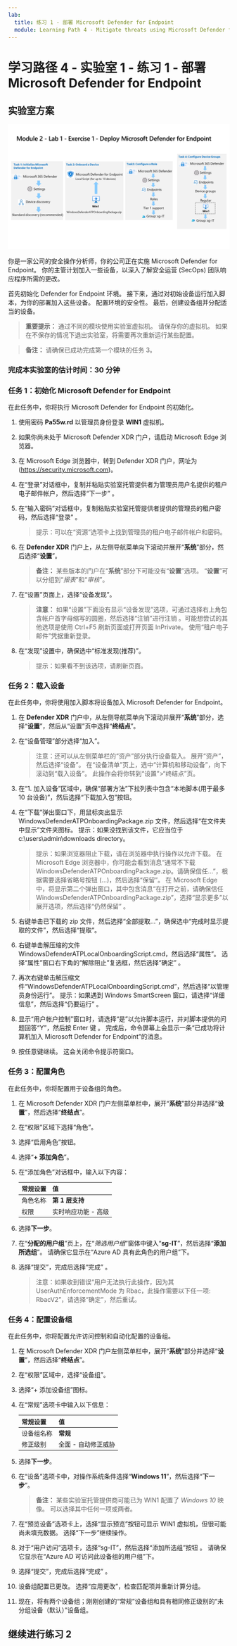 ```yaml
---
lab:
  title: 练习 1 - 部署 Microsoft Defender for Endpoint
  module: Learning Path 4 - Mitigate threats using Microsoft Defender for Endpoint
---
```


# 学习路径 4 - 实验室 1 - 练习 1 - 部署 Microsoft Defender for Endpoint

## 实验室方案

![实验室概述。](../Media/SC-200-Lab_Diagrams_Mod2_L1_Ex1.png)

你是一家公司的安全操作分析师，你的公司正在实施 Microsoft Defender for Endpoint。 你的主管计划加入一些设备，以深入了解安全运营 (SecOps) 团队响应程序所需的更改。

首先初始化 Defender for Endpoint 环境。 接下来，通过对初始设备运行加入脚本，为你的部署加入这些设备。 配置环境的安全性。 最后，创建设备组并分配适当的设备。

>**重要提示：** 通过不同的模块使用实验室虚拟机。 请保存你的虚拟机。 如果在不保存的情况下退出实验室，将需要再次重新运行某些配置。

>**备注：** 请确保已成功完成第一个模块的任务 3。

### 完成本实验室的估计时间：30 分钟

### 任务 1：初始化 Microsoft Defender for Endpoint

在此任务中，你将执行 Microsoft Defender for Endpoint 的初始化。

1. 使用密码 **Pa55w.rd** 以管理员身份登录 **WIN1** 虚拟机。  

1. 如果你尚未处于 Microsoft Defender XDR 门户，请启动 Microsoft Edge 浏览器。

1. 在 Microsoft Edge 浏览器中，转到 Defender XDR 门户，网址为 (<https://security.microsoft.com>)。

1. 在“登录”对话框中，复制并粘贴实验室托管提供者为管理员用户名提供的租户电子邮件帐户，然后选择“下一步” 。

1. 在“输入密码”对话框中，复制粘贴实验室托管提供者提供的管理员的租户密码，然后选择“登录” 。

    >提示：可以在“资源”选项卡上找到管理员的租户电子邮件帐户和密码。

1. 在 **Defender XDR** 门户上，从左侧导航菜单向下滚动并展开“**系统**”部分，然后选择“**设置**”。

    >**备注：** 某些版本的门户在“**系统**”部分下可能没有“**设置**”选项。 “**设置**”可以分组到“*报表*”和“*审核*”。

1. 在“设置”页面上，选择“设备发现”。

    >**注意：** 如果“设置”下面没有显示“设备发现”选项，可通过选择右上角包含帐户首字母缩写的圆圈，然后选择“注销”进行注销  。可能想尝试的其他选项是使用 Ctrl+F5 刷新页面或打开页面 InPrivate。 使用“租户电子邮件”凭据重新登录。

1. 在“发现”设置中，确保选中“标准发现(推荐)”。 

    >提示：如果看不到该选项，请刷新页面。

### 任务 2：载入设备

在此任务中，你将使用加入脚本将设备加入 Microsoft Defender for Endpoint。

1. 在 **Defender XDR** 门户中，从左侧导航菜单向下滚动并展开“**系统**”部分，选择“**设置**”，然后从“设置”页中选择“**终结点**”。

1. 在“设备管理”部分选择“加入”。

    >注意：还可以从左侧菜单栏的“资产”部分执行设备载入。 展开“资产”，然后选择“设备”。 在“设备清单”页上，选中“计算机和移动设备”，向下滚动到“载入设备”。 此操作会将你转到“设置”>“终结点”页。

1. 在“1. 加入设备”区域中，确保“部署方法”下拉列表中包含“本地脚本(用于最多 10 台设备)”，然后选择“下载加入包”按钮。

1. 在“下载”弹出窗口下，用鼠标突出显示 WindowsDefenderATPOnboardingPackage.zip 文件，然后选择“在文件夹中显示”文件夹图标。 提示：如果没找到该文件，它应当位于 c:\users\admin\downloads directory。

    >提示：如果浏览器阻止下载，请在浏览器中执行操作以允许下载。 在 Microsoft Edge 浏览器中，你可能会看到消息“通常不下载 WindowsDefenderATPOnboardingPackage.zip。请确保信任...”，根据需要选择省略号按钮 (...)，然后选择“保留”。 在 Microsoft Edge 中，将显示第二个弹出窗口，其中包含消息“在打开之前，请确保信任 WindowsDefenderATPOnboardingPackage.zip”，选择“显示更多”以展开选项，然后选择“仍然保留” 。

1. 右键单击已下载的 zip 文件，然后选择“全部提取...”，确保选中“完成时显示提取的文件”，然后选择“提取”。

1. 右键单击解压缩的文件 WindowsDefenderATPLocalOnboardingScript.cmd，然后选择“属性”。 选择“属性”窗口右下角的“解除阻止”复选框，然后选择“确定” 。

1. 再次右键单击解压缩文件“WindowsDefenderATPLocalOnboardingScript.cmd”，然后选择“以管理员身份运行”。  提示：如果遇到 Windows SmartScreen 窗口，请选择“详细信息”，然后选择“仍要运行” 。

1. 显示“用户帐户控制”窗口时，请选择“是”以允许脚本运行，并对脚本提供的问题回答“Y”，然后按 Enter 键  。 完成后，命令屏幕上会显示一条“已成功将计算机加入 Microsoft Defender for Endpoint”的消息。

1. 按任意键继续。 这会关闭命令提示符窗口。

### 任务 3：配置角色

在此任务中，你将配置用于设备组的角色。

1. 在 Microsoft Defender XDR 门户左侧菜单栏中，展开“**系统**”部分并选择“**设置**”，然后选择“**终结点**”。

1. 在“权限”区域下选择“角色”。

1. 选择“启用角色”按钮。

1. 选择“**+ 添加角色**”。

1. 在“添加角色”对话框中，输入以下内容：

    |常规设置|值|
    |---|---|
    |角色名称|**第 1 层支持**|
    |权限|实时响应功能 - 高级|

1. 选择**下一步**。

1. 在“**分配的用户组**”页上，在“*筛选用户组*”窗体中键入“**sg-IT**”，然后选择“**添加所选组**”。 请确保它显示在“Azure AD 具有此角色的用户组”下。

1. 选择“提交”，完成后选择“完成” 。

    >注意：如果收到错误“用户无法执行此操作，因为其 UserAuthEnforcementMode 为 Rbac，此操作需要以下任一项: RbacV2”，请选择“确定”，然后重试。

### 任务 4：配置设备组

在此任务中，你将配置允许访问控制和自动化配置的设备组。

1. 在 Microsoft Defender XDR 门户左侧菜单栏中，展开“**系统**”部分并选择“**设置**”，然后选择“**终结点**”。

1. 在“权限”区域中，选择“设备组”。

1. 选择“+ 添加设备组”图标。

1. 在“常规”选项卡中输入以下信息：

    |常规设置|值|
    |---|---|
    |设备组名称|**常规**|
    |修正级别|全面 - 自动修正威胁|

1. 选择**下一步**。

1. 在“设备”选项卡中，对操作系统条件选择“**Windows 11**”，然后选择“**下一步**”。

    >**备注：** 某些实验室托管提供商可能已为 WIN1 配置了 *Windows 10* 映像。 可以选择其中任何一项或两者。

1. 在“预览设备”选项卡上，选择“显示预览”按钮可显示 WIN1 虚拟机，但很可能尚未填充数据。 选择“下一步”继续操作。

1. 对于“用户访问”选项卡，选择“sg-IT”，然后选择“添加所选组”按钮 。 请确保它显示在“Azure AD 可访问此设备组的用户组”下。

1. 选择“提交”，完成后选择“完成” 。

1. 设备组配置已更改。 选择“应用更改”，检查匹配项并重新计算分组。

1. 现在，将有两个设备组；刚刚创建的“常规”设备组和具有相同修正级别的“未分组设备（默认）”设备组。

## 继续进行练习 2
